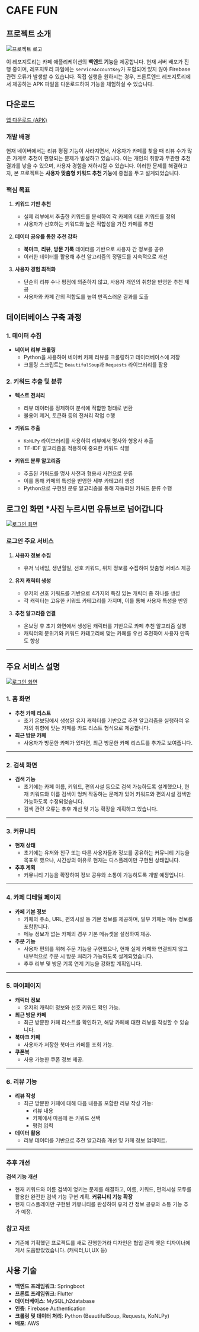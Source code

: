 # CAFE FUN

## 프로젝트 소개
![프로젝트 로고](Logo.png)

이 레포지토리는 카페 애플리케이션의 **백엔드 기능**을 제공합니다. 현재 서버 배포가 진행 중이며, 레포지토리 파일에는 `serviceAccountKey`가 포함되어 있지 않아 Firebase 관련 오류가 발생할 수 있습니다. 직접 실행을 원하시는 경우, 프론트엔드 레포지토리에서 제공하는 APK 파일을 다운로드하여 기능을 체험하실 수 있습니다.

## 다운로드

[앱 다운로드 (APK)](https://github.com/NIsik419/Open_Cafe_spring/releases/download/asdf/CafeFun.apk)

### 개발 배경

현재 네이버에서는 리뷰 평점 기능이 사라지면서, 사용자가 카페를 찾을 때 리뷰 수가 많은 가게로 추천이 편향되는 문제가 발생하고 있습니다. 이는 개인의 취향과 무관한 추천 결과를 낳을 수 있으며, 사용자 경험을 저하시킬 수 있습니다. 이러한 문제를 해결하고자, 본 프로젝트는 **사용자 맞춤형 키워드 추천 기능**에 중점을 두고 설계되었습니다.

### 핵심 목표

1. **키워드 기반 추천**
   - 실제 리뷰에서 추출한 키워드를 분석하여 각 카페의 대표 키워드를 정의
   - 사용자가 선호하는 키워드와 높은 적합성을 가진 카페를 추천

2. **데이터 공유를 통한 추천 강화**
   - **북마크**, **리뷰**, **방문 기록** 데이터를 기반으로 사용자 간 정보를 공유
   - 이러한 데이터를 활용해 추천 알고리즘의 정밀도를 지속적으로 개선

3. **사용자 경험 최적화**
   - 단순히 리뷰 수나 평점에 의존하지 않고, 사용자 개인의 취향을 반영한 추천 제공
   - 사용자와 카페 간의 적합도를 높여 만족스러운 결과를 도출



## 데이터베이스 구축 과정

### 1. 데이터 수집

- **네이버 리뷰 크롤링**
  - Python을 사용하여 네이버 카페 리뷰를 크롤링하고 데이터베이스에 저장
  - 크롤링 스크립트는 `BeautifulSoup`과 `Requests` 라이브러리를 활용

### 2. 키워드 추출 및 분류

- **텍스트 전처리**
  - 리뷰 데이터를 정제하여 분석에 적합한 형태로 변환
  - 불용어 제거, 토큰화 등의 전처리 작업 수행

- **키워드 추출**
  - `KoNLPy` 라이브러리를 사용하여 리뷰에서 명사와 형용사 추출
  - TF-IDF 알고리즘을 적용하여 중요한 키워드 식별

- **키워드 분류 알고리즘**
  - 추출된 키워드를 명사 사전과 형용사 사전으로 분류
  - 이를 통해 카페의 특성을 반영한 세부 카테고리 생성
  - Python으로 구현된 분류 알고리즘을 통해 자동화된 키워드 분류 수행

## 로그인 화면 *사진 누르시면 유튜브로 넘어갑니다

[![로그인 화면](Login.png)](https://www.youtube.com/shorts/PuGGAlp8ZTw)


### 로그인 주요 서비스

1. **사용자 정보 수집**
   - 유저 닉네임, 생년월일, 선호 키워드, 위치 정보를 수집하여 맞춤형 서비스 제공

2. **유저 캐릭터 생성**
   - 유저의 선호 키워드를 기반으로 4가지의 특징 있는 캐릭터 중 하나를 생성
   - 각 캐릭터는 고유한 키워드 카테고리를 가지며, 이를 통해 사용자 특성을 반영

3. **추천 알고리즘 연결**
   - 온보딩 후 초기 화면에서 생성된 캐릭터를 기반으로 카페 추천 알고리즘 실행
   - 캐릭터의 분위기와 키워드 카테고리에 맞는 카페를 우선 추천하여 사용자 만족도 향상

---


## 주요 서비스 설명
[![로그인 화면](Logo.png)](https://youtube.com/shorts/zsfsnO3n-tA)

### 1. 홈 화면
- **추천 카페 리스트**
  - 초기 온보딩에서 생성된 유저 캐릭터를 기반으로 추천 알고리즘을 실행하여 유저의 취향에 맞는 카페를 카드 리스트 형식으로 제공합니다.
- **최근 방문 카페**
  - 사용자가 방문한 카페가 있다면, 최근 방문한 카페 리스트를 추가로 보여줍니다.

---

### 2. 검색 화면
- **검색 기능**
  - 초기에는 카페 이름, 키워드, 편의시설 등으로 검색 가능하도록 설계했으나, 현재 키워드와 이름 검색이 엉켜 작동하는 문제가 있어 키워드와 편의시설 검색만 가능하도록 수정되었습니다.
  - 검색 관련 오류는 추후 개선 및 기능 확장을 계획하고 있습니다.

---

### 3. 커뮤니티
- **현재 상태**
  - 초기에는 유저와 친구 또는 다른 사용자들과 정보를 공유하는 커뮤니티 기능을 목표로 했으나, 시간상의 이유로 현재는 디스플레이만 구현된 상태입니다.
- **추후 계획**
  - 커뮤니티 기능을 확장하여 정보 공유와 소통이 가능하도록 개발 예정입니다.

---

### 4. 카페 디테일 페이지
- **카페 기본 정보**
  - 카페의 주소, URL, 편의시설 등 기본 정보를 제공하며, 일부 카페는 메뉴 정보를 포함합니다.
  - 메뉴 정보가 없는 카페의 경우 기본 메뉴셋을 설정하여 제공.
- **주문 기능**
  - 사용자 편의를 위해 주문 기능을 구현했으나, 현재 실제 카페와 연결되지 않고 내부적으로 주문 시 방문 처리가 가능하도록 설계되었습니다.
  - 추후 리뷰 및 방문 기록 연계 기능을 강화할 계획입니다.

---

### 5. 마이페이지
- **캐릭터 정보**
  - 유저의 캐릭터 정보와 선호 키워드 확인 가능.
- **최근 방문 카페**
  - 최근 방문한 카페 리스트를 확인하고, 해당 카페에 대한 리뷰를 작성할 수 있습니다.
- **북마크 카페**
  - 사용자가 저장한 북마크 카페를 조회 가능.
- **쿠폰북**
  - 사용 가능한 쿠폰 정보 제공.

---

### 6. 리뷰 기능
- **리뷰 작성**
  - 최근 방문한 카페에 대해 다음 내용을 포함한 리뷰 작성 가능:
    - 리뷰 내용
    - 카페에서 마음에 든 키워드 선택
    - 평점 입력
- **데이터 활용**
  - 리뷰 데이터를 기반으로 추천 알고리즘 개선 및 카페 정보 업데이트.

---

### 추후 개선
**검색 기능 개선**
   - 현재 키워드와 이름 검색이 엉키는 문제를 해결하고, 이름, 키워드, 편의시설 모두를 활용한 완전한 검색 기능 구현 계획.
**커뮤니티 기능 확장**
   - 현재 디스플레이만 구현된 커뮤니티를 완성하여 유저 간 정보 공유와 소통 기능 추가 예정.

### 참고 자료
- 기존에 기획했던 프로젝트를 새로 진행한거라 디자인은 협업 관계 맺은 디자이너에게서 도움받았었습니다. (캐릭터,UI,UX 등)

## 사용 기술

- **백엔드 프레임워크**: Springboot
- **프론트 프레임워크**: Flutter
- **데이터베이스**: MySQL,h2database
- **인증**: Firebase Authentication
- **크롤링 및 데이터 처리**: Python (BeautifulSoup, Requests, KoNLPy)
- **배포**: AWS



